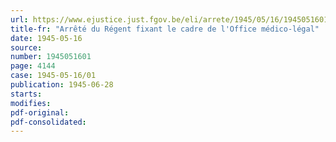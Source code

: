 ```yaml
---
url: https://www.ejustice.just.fgov.be/eli/arrete/1945/05/16/1945051601/justel
title-fr: "Arrêté du Régent fixant le cadre de l'Office médico-légal"
date: 1945-05-16
source:
number: 1945051601
page: 4144
case: 1945-05-16/01
publication: 1945-06-28
starts:
modifies:
pdf-original:
pdf-consolidated:
---
```


